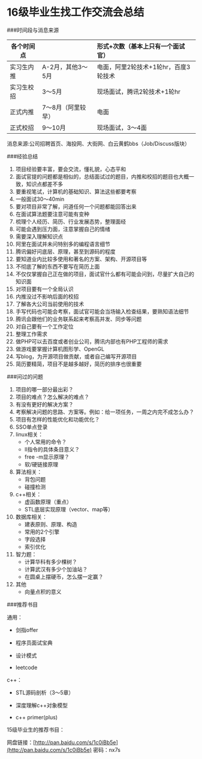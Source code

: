 16级毕业生找工作交流会总结
====

###时间段与消息来源

|各个时间点  |                  |形式+次数（基本上只有一个面试官）        |
|------------|:-----------------|:----------------------------------------|
|实习生内推  |A-2月，其他3～5月 |电面，阿里2轮技术+1轮hr，百度3轮技术     |
|实习生校招  |3～5月            |现场面试，腾讯2轮技术+1轮hr              |
|正式内推    |7～8月（阿里较早）|电面                                     |
|正式校招    |9～10月           |现场面试，3～4面                         |

消息来源:公司招聘首页、海投网、大街网、白云黄鹤bbs（Job/Discuss版块）

###经验总结

1. 项目经验要丰富，要会交流，懂礼貌，心态平和
2. 面试官提的问题都是相似的，总结面试过的题目，内推和校招的题目也大概一致，知识点都差不多
3. 要重视笔试，计算机的基础知识、算法这些都要考察
4. 一般面试30～40min
5. 要对项目非常了解，问道任何一个问题都能回答出来
6. 在面试算法题要注意可能有变种
7. 梳理个人经历、简历、行业发展态势，整理面经
8. 可能会遇到压力面，注意掌握自己的情绪
9. 需要深入理解知识点
10. 阿里在面试并未问特别多的编程语言细节
11. 腾讯偏好问底层、原理，甚至到源码的程度
12. 要知道业内比较多使用和著名的方案、架构、开源项目等
13. 不彻底了解的东西不要写在简历上面
14. 不仅仅掌握自己正在做的项目，面试官什么都有可能会问到，尽量扩大自己的知识面
15. 对项目要有一个全局认识
16. 内推没过不影响后面的校招
17. 了解各大公司当前使用的技术
18. 手写代码也可能会考察，面试官可能会当场输入检查结果，要熟知语法细节
19. 腾讯会跟他们的业务联系起来考察高并发、同步等问题
20. 对自己要有一个工作定位
21. 整理工作需求
22. 做PHP可以去百度或者创业公司，腾讯内部也有PHP工程师的需求
23. 做游戏要掌握计算机图形学、OpenGL
24. 写blog，为开源项目做贡献，或者自己编写开源项目
25. 简历要精简，项目不是越多越好，简历的排序也很重要

###问过的问题

1. 项目的哪一部分最出彩？
2. 项目的难点？怎么解决的难点？
3. 有没有更好的解决方案？
4. 考察解决问题的思路、方案等。例如：给一项任务，一周之内完不成怎么办？
5. 项目有怎样的性能优化和功能优化？
6. SSO单点登录
7. linux相关： 
    * 个人常用的命令？
    * ll指令的具体条目意义？
    * free -m显示原理？
    * 软/硬链接原理
8. 算法相关：
    * 背包问题
    * 碰撞检测
9. c++相关：
    * 虚函数原理（重点）
    * STL底层实现原理（vector、map等）
10. 数据库相关：
     * 建表原则、原理、构造
     * 常用的2个引擎
     * 字段选择
     * 索引优化
11. 智力题：
    * 计算华科有多少棵树？
    * 计算武汉有多少个加油站？
    * 在圆桌上摆硬币，怎么摆一定赢？
12. 其他
     * 向量点积的意义

###推荐书目

通用：

* 剑指offer

* 程序员面试宝典

* 设计模式

* leetcode
    
c++：

* STL源码剖析（3～5章）

* 深度理解c++对象模型

* c++ primer(plus)
         
15级毕业生的推荐书目：

网盘链接：[http://pan.baidu.com/s/1c0iBb5e](http://pan.baidu.com/s/1c0iBb5e) 密码：nx7s


